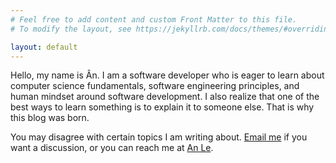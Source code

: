 ```yaml
---
# Feel free to add content and custom Front Matter to this file.
# To modify the layout, see https://jekyllrb.com/docs/themes/#overriding-theme-defaults

layout: default
---
```


Hello, my name is Ân. I am a software developer who is eager to learn about computer science fundamentals, software engineering principles, and human mindset around software development. I also realize that one of the best ways to learn something is to explain it to someone else. That is why this blog was born.

You may disagree with certain topics I am writing about. <a href="mailto:{{ site.email }}">Email me</a> if you want a discussion, or you can reach me at <a href="https://www.linkedin.com/in/lenguyenthienan/">An Le<a/>.
